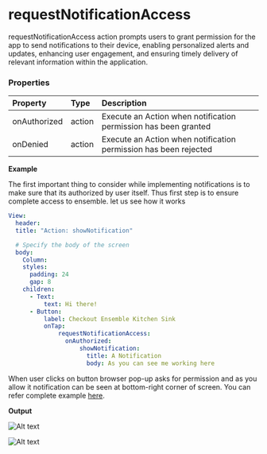 # requestNotificationAccess

requestNotificationAccess action prompts users to grant permission for the app to send notifications to their device, enabling personalized alerts and updates, enhancing user engagement, and ensuring timely delivery of relevant information within the application.

### Properties

| Property     | Type   | Description                                                      |
|:-------------| :----- | :--------------------------------------------------------------- |
| onAuthorized | action | Execute an Action when notification permission has been granted  |
| onDenied     | action | Execute an Action when notification permission has been rejected |

**Example**

The first important thing to consider while implementing notifications is to make sure that its authorized by user itself. Thus first step is to ensure complete access to ensemble. let us see how it works



```yaml
View:
  header:
  title: "Action: showNotification"

  # Specify the body of the screen
  body:
    Column:
    styles:
      padding: 24
      gap: 8
    children:
      - Text:
          text: Hi there!
      - Button:
          label: Checkout Ensemble Kitchen Sink
          onTap:
              requestNotificationAccess:
                onAuthorized:
                    showNotification:
                      title: A Notification
                      body: As you can see me working here
```



When user clicks on button browser pop-up asks for permission and as you allow it notification can be seen at bottom-right corner of screen. You can refer complete example [here](https://studio.ensembleui.com/app/e24402cb-75e2-404c-866c-29e6c3dd7992/screen/NiF1zG2VKspdlxNM2F1n?propertyPanelEnabled=true&instantPreviewDisabled=false&editorV2Enabled=true).

**Output**

![Alt text](/images/actions/image-.png)

![Alt text](/images/actions/image--2.png)
